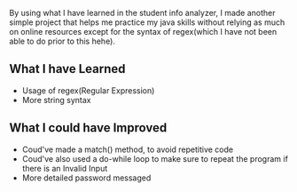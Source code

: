 By using what I have learned in the student info analyzer, I made another simple project that helps me practice my java skills without relying as much on online resources except for the syntax of regex(which I have not been able to do prior to this hehe).

## What I have Learned
- Usage of regex(Regular Expression)
- More string syntax

## What I could have Improved
- Coud've made a match() method, to avoid repetitive code
- Coud've also used a do-while loop to make sure to repeat the program if there is an Invalid Input
- More detailed password messaged
